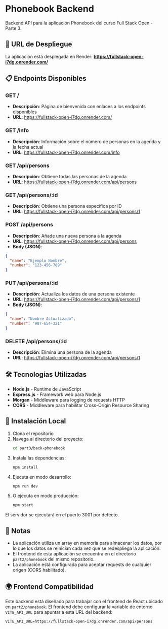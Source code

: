 # Phonebook Backend

Backend API para la aplicación Phonebook del curso Full Stack Open - Parte 3.

## 🚀 URL de Despliegue

La aplicación está desplegada en Render:
**https://fullstack-open-i7dg.onrender.com/**

## 📋 Endpoints Disponibles

### GET /
- **Descripción**: Página de bienvenida con enlaces a los endpoints disponibles
- **URL**: https://fullstack-open-i7dg.onrender.com/

### GET /info
- **Descripción**: Información sobre el número de personas en la agenda y la fecha actual
- **URL**: https://fullstack-open-i7dg.onrender.com/info

### GET /api/persons
- **Descripción**: Obtiene todas las personas de la agenda
- **URL**: https://fullstack-open-i7dg.onrender.com/api/persons

### GET /api/persons/:id
- **Descripción**: Obtiene una persona específica por ID
- **URL**: https://fullstack-open-i7dg.onrender.com/api/persons/1

### POST /api/persons
- **Descripción**: Añade una nueva persona a la agenda
- **URL**: https://fullstack-open-i7dg.onrender.com/api/persons
- **Body (JSON)**:
```json
{
  "name": "Ejemplo Nombre",
  "number": "123-456-789"
}
```

### PUT /api/persons/:id
- **Descripción**: Actualiza los datos de una persona existente
- **URL**: https://fullstack-open-i7dg.onrender.com/api/persons/1
- **Body (JSON)**:
```json
{
  "name": "Nombre Actualizado",
  "number": "987-654-321"
}
```

### DELETE /api/persons/:id
- **Descripción**: Elimina una persona de la agenda
- **URL**: https://fullstack-open-i7dg.onrender.com/api/persons/1

## 🛠️ Tecnologías Utilizadas

- **Node.js** - Runtime de JavaScript
- **Express.js** - Framework web para Node.js
- **Morgan** - Middleware para logging de requests HTTP
- **CORS** - Middleware para habilitar Cross-Origin Resource Sharing

## 🔧 Instalación Local

1. Clona el repositorio
2. Navega al directorio del proyecto:
   ```bash
   cd part3/back-phonebook
   ```
3. Instala las dependencias:
   ```bash
   npm install
   ```
4. Ejecuta en modo desarrollo:
   ```bash
   npm run dev
   ```
5. O ejecuta en modo producción:
   ```bash
   npm start
   ```

El servidor se ejecutará en el puerto 3001 por defecto.

## 📝 Notas

- La aplicación utiliza un array en memoria para almacenar los datos, por lo que los datos se reinician cada vez que se redespliega la aplicación.
- El frontend de esta aplicación se encuentra en el directorio `part2/phonebook` del mismo repositorio.
- La aplicación está configurada para aceptar requests de cualquier origen (CORS habilitado).

## 🌍 Frontend Compatibilidad

Este backend está diseñado para trabajar con el frontend de React ubicado en `part2/phonebook`. El frontend debe configurar la variable de entorno `VITE_API_URL` para apuntar a esta URL del backend:

```
VITE_API_URL=https://fullstack-open-i7dg.onrender.com/api/persons
```
